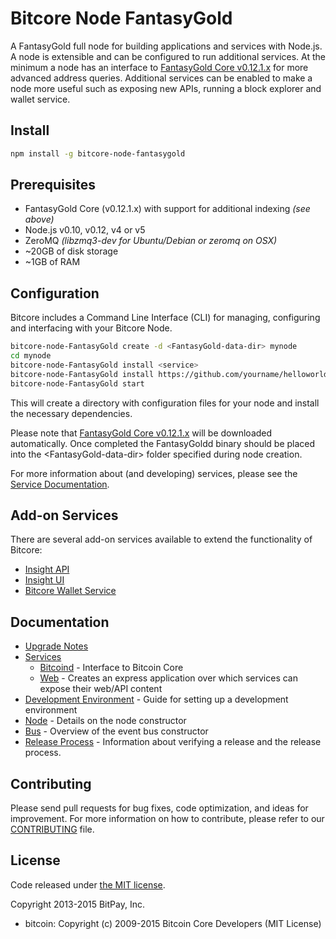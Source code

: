 Bitcore Node FantasyGold
============

A FantasyGold full node for building applications and services with Node.js. A node is extensible and can be configured to run additional services. At the minimum a node has an interface to [FantasyGold Core v0.12.1.x](https://github.com/FantasyGold/FantasyGoldCore) for more advanced address queries. Additional services can be enabled to make a node more useful such as exposing new APIs, running a block explorer and wallet service.

## Install

```bash
npm install -g bitcore-node-fantasygold
```

## Prerequisites

- FantasyGold Core (v0.12.1.x) with support for additional indexing *(see above)*
- Node.js v0.10, v0.12, v4 or v5
- ZeroMQ *(libzmq3-dev for Ubuntu/Debian or zeromq on OSX)*
- ~20GB of disk storage
- ~1GB of RAM

## Configuration

Bitcore includes a Command Line Interface (CLI) for managing, configuring and interfacing with your Bitcore Node.

```bash
bitcore-node-FantasyGold create -d <FantasyGold-data-dir> mynode
cd mynode
bitcore-node-FantasyGold install <service>
bitcore-node-FantasyGold install https://github.com/yourname/helloworld
bitcore-node-FantasyGold start
```

This will create a directory with configuration files for your node and install the necessary dependencies.

Please note that [FantasyGold Core v0.12.1.x](https://github.com/FantasyGoldpay/FantasyGold/tree/v0.12.1.x) will be downloaded automatically. Once completed the FantasyGoldd binary should be placed into the &lt;FantasyGold-data-dir&gt; folder specified during node creation.

For more information about (and developing) services, please see the [Service Documentation](docs/services.md).

## Add-on Services

There are several add-on services available to extend the functionality of Bitcore:

- [Insight API](https://github.com/FantasyGoldpay/insight-api-FantasyGold/tree/master)
- [Insight UI](https://github.com/FantasyGoldpay/insight-ui-FantasyGold/tree/master)
- [Bitcore Wallet Service](https://github.com/FantasyGoldpay/bitcore-wallet-service/tree/master)

## Documentation

- [Upgrade Notes](docs/upgrade.md)
- [Services](docs/services.md)
  - [Bitcoind](docs/services/bitcoind.md) - Interface to Bitcoin Core
  - [Web](docs/services/web.md) - Creates an express application over which services can expose their web/API content
- [Development Environment](docs/development.md) - Guide for setting up a development environment
- [Node](docs/node.md) - Details on the node constructor
- [Bus](docs/bus.md) - Overview of the event bus constructor
- [Release Process](docs/release.md) - Information about verifying a release and the release process.

## Contributing

Please send pull requests for bug fixes, code optimization, and ideas for improvement. For more information on how to contribute, please refer to our [CONTRIBUTING](https://github.com/bitpay/bitcore/blob/master/CONTRIBUTING.md) file.

## License

Code released under [the MIT license](https://github.com/bitpay/bitcore-node-FantasyGold/blob/master/LICENSE).

Copyright 2013-2015 BitPay, Inc.

- bitcoin: Copyright (c) 2009-2015 Bitcoin Core Developers (MIT License)
